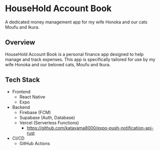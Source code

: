 # HouseHold Account Book
A dedicated money management app for my wife Honoka and our cats Moufu and Ikura.

## Overview
HouseHold Account Book is a personal finance app designed to help manage and track expenses. This app is specifically tailored for use by my wife Honoka and our beloved cats, Moufu and Ikura.

## Tech Stack
- Frontend
    - React Native
    - Expo
- Backend
    - Firebase (FCM)
    - Supabase (Auth, Database)
    - Vercel (Serverless Functions)
        - https://github.com/katayama8000/expo-push-notification-api-rust
- CI/CD
    - GitHub Actions
